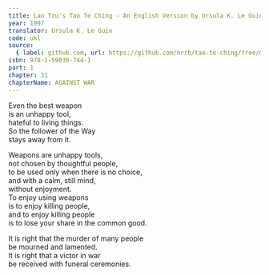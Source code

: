 ```yaml
---
title: Lao Tzu's Tao Te Ching - An English Version by Ursula K. Le Guin
year: 1997
translator: Ursula K. Le Guin
code: ukl
source:
  { label: github.com, url: https://github.com/nrrb/tao-te-ching/tree/master }
isbn: 978-1-59030-744-1
part: 1
chapter: 31
chapterName: AGAINST WAR
---
```


Even the best weapon  
is an unhappy tool,  
hateful to living things.  
So the follower of the Way  
stays away from it.

Weapons are unhappy tools,  
not chosen by thoughtful people,  
to be used only when there is no choice,  
and with a calm, still mind,  
without enjoyment.  
To enjoy using weapons  
is to enjoy killing people,  
and to enjoy killing people  
is to lose your share in the common good.

It is right that the murder of many people  
be mourned and lamented.  
It is right that a victor in war  
be received with funeral ceremonies.
